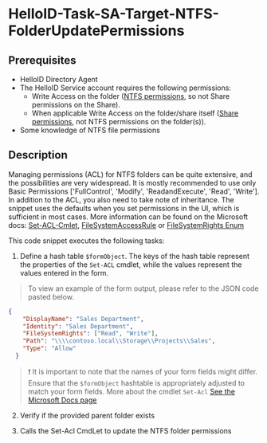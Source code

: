 
# HelloID-Task-SA-Target-NTFS-FolderUpdatePermissions

## Prerequisites
- HelloID Directory Agent
- The HelloID Service account requires the following permissions:
  - Write Access on the folder ([NTFS permissions](https://docs.microsoft.com/en-us/iis/web-hosting/configuring-servers-in-the-windows-web-platform/configuring-share-and-ntfs-permissions#:~:text=To%20configure%20permissions%20for%20the%20folder%20structuree), so not Share permissions on the Share).
  - When applicable Write Access on the folder/share itself ([Share permissions](https://docs.microsoft.com/en-us/iis/web-hosting/configuring-servers-in-the-windows-web-platform/configuring-share-and-ntfs-permissions#:~:text=To%20configure%20permissions%20for%20the%20share), not NTFS permissions on the folder(s)).
- Some knowledge of NTFS file permissions



## Description
Managing permissions (ACL) for NTFS folders can be quite extensive, and the possibilities are very widespread. It is mostly recommended to use only Basic Permissions ['FullControl', 'Modify', 'ReadandExecute', 'Read', 'Write']. In addition to the ACL, you also need to take note of inheritance. The snippet uses the defaults when you set permissions in the UI, which is sufficient in most cases. More information can be found on the Microsoft docs: [Set-ACL-Cmlet](https://learn.microsoft.com/nl-nl/powershell/module/microsoft.powershell.security/set-acl?view=powershell-7.3),  [FileSystemAccessRule](https://learn.microsoft.com/en-us/dotnet/api/system.security.accesscontrol.filesystemaccessrule?view=net-7.0) or [FileSystemRights Enum](https://learn.microsoft.com/en-us/dotnet/api/system.security.accesscontrol.filesystemrights?view=net-7.0)

This code snippet executes the following tasks:

1. Define a hash table `$formObject`. The keys of the hash table represent the properties of the `Set-ACL` cmdlet, while the values represent the values entered in the form.

> To view an example of the form output, please refer to the JSON code pasted below.

```json
{
    "DisplayName": "Sales Department",
    "Identity": "Sales Department",
    "FileSystemRights": ["Read", "Write"],
    "Path": "\\\\contoso.local\\Storage\\Projects\\Sales",
    "Type": "Allow"
  }
```

> :exclamation: It is important to note that the names of your form fields might differ. Ensure that the `$formObject` hashtable is appropriately adjusted to match your form fields. More about the cmdlet `Set-Acl` [See the Microsoft Docs page](https://learn.microsoft.com/nl-nl/powershell/module/microsoft.powershell.security/set-acl?view=powershell-7.3)

2. Verify if the provided parent folder exists

3. Calls the Set-Acl CmdLet to update the NTFS folder permissions
